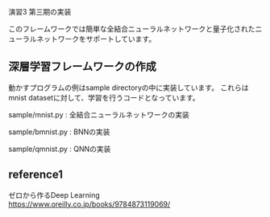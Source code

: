 演習3 第三期の実装

このフレームワークでは簡単な全結合ニューラルネットワークと量子化されたニューラルネットワークをサポートしています。

## 深層学習フレームワークの作成

動かすプログラムの例はsample directoryの中に実装しています。
これらはmnist datasetに対して、学習を行うコードとなっています。

sample/mnist.py : 全結合ニューラルネットワークの実装

sample/bmnist.py : BNNの実装

sample/qmnist.py : QNNの実装


## reference1
ゼロから作るDeep Learning
https://www.oreilly.co.jp/books/9784873119069/
